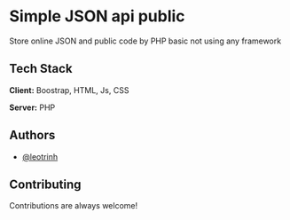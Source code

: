
# Simple JSON api public

Store online JSON and public code by PHP basic not using any framework

## Tech Stack

**Client:** Boostrap, HTML, Js, CSS

**Server:** PHP


## Authors

- [@leotrinh](https://github.com/leotrinh)


## Contributing

Contributions are always welcome!

